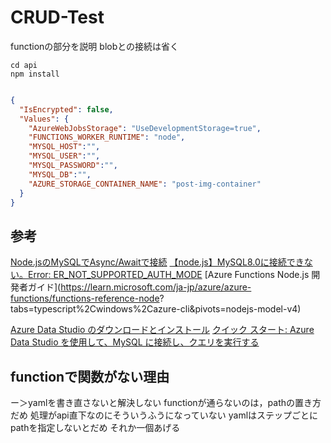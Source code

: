 # CRUD-Test
functionの部分を説明
blobとの接続は省く
```
cd api
npm install
```
```local.settings.json

{
  "IsEncrypted": false,
  "Values": {
    "AzureWebJobsStorage": "UseDevelopmentStorage=true",
    "FUNCTIONS_WORKER_RUNTIME": "node",
    "MYSQL_HOST":"",
    "MYSQL_USER":"",
    "MYSQL_PASSWORD":"",
    "MYSQL_DB":"",
    "AZURE_STORAGE_CONTAINER_NAME": "post-img-container"
  }
}
```


## 参考
[Node.jsのMySQLでAsync/Awaitで接続](https://blog.turai.work/entry/20200817/1597650222)
[【node.js】MySQL8.0に接続できない。Error: ER_NOT_SUPPORTED_AUTH_MODE](https://www.chuken-engineer.com/entry/2020/09/04/074216)
[Azure Functions Node.js 開発者ガイド](https://learn.microsoft.com/ja-jp/azure/azure-functions/functions-reference-node?
tabs=typescript%2Cwindows%2Cazure-cli&pivots=nodejs-model-v4)

[Azure Data Studio のダウンロードとインストール](https://learn.microsoft.com/ja-jp/sql/azure-data-studio/download-azure-data-studio?view=sql-server-ver16&tabs=ubuntu-install%2Cubuntu-uninstall)
[クイック スタート: Azure Data Studio を使用して、MySQL に接続し、クエリを実行する](https://learn.microsoft.com/ja-jp/sql/azure-data-studio/quickstart-mysql?view=sql-server-ver16)

## functionで関数がない理由
ー＞yamlを書き直さないと解決しない
functionが通らないのは，pathの置き方だめ
処理がapi直下なのにそういうふうになっていない
yamlはステップごとにpathを指定しないとだめ
それか一個あげる
